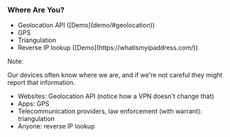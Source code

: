 ### Where Are You?

* <!-- .element: class="fragment" --> Geolocation API ([Demo](demo/#geolocation)<!-- .element: target="_blank" -->)
* <!-- .element: class="fragment" --> GPS
* <!-- .element: class="fragment" --> Triangulation
* <!-- .element: class="fragment" --> Reverse IP lookup ([Demo](https://whatismyipaddress.com/)<!-- .element: target="_blank" -->)

Note:

Our devices often know where we are, and if we're not careful they might report that information.

- Websites: Geolocation API (notice how a VPN doesn't change that)
- Apps: GPS
- Telecommunication providers, law enforcement (with warrant): triangulation
- Anyone: reverse IP lookup
